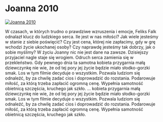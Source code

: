 Joanna 2010 
=============
[![Joanna 2010 ](http://vidos.pl/images/player.gif)](http://vidos.pl/joanna-2010)

 W czasach, w których trudno o prawdziwe wzruszenia i emocje, Feliks Falk odnalazł klucz do ludzkiego serca. Ile jest w nas miłości? Jak wiele jesteśmy w stanie z siebie poświęcić? Czy jest cena, której nie zapłacimy, gdy w grę wchodzi życie ukochanej osoby? Czy naprawdę jesteśmy tak dobrzy, jak o sobie myślimy? W życiu Joanny nic nie jest dane na zawsze. Dzisiejszy przyjaciel nagle staje się wrogiem. Odruch serca zamienia się w przekleństwo. Gdy pewnego dnia ta samotna kobieta przygarnia małą dziewczynkę nie wie, że od tej pory jej życie będzie miało słodko-gorzki smak. Los w tym filmie decyduje o wszystkim. Pozwala ludziom się odnaleźć, by za chwilę zadać cios i doprowadzić do rozstania. Podarowuje miłość, za którą trzeba zapłacić ogromną cenę. Wypełnia samotność obietnicą szczęścia, kruchego jak szkło.   ... kobieta przygarnia małą dziewczynkę nie wie, że od tej pory jej życie będzie miało słodko-gorzki smak. Los w tym filmie decyduje o wszystkim. Pozwala ludziom się odnaleźć, by za chwilę zadać cios i doprowadzić do rozstania. Podarowuje miłość, za którą trzeba zapłacić ogromną cenę. Wypełnia samotność obietnicą szczęścia, kruchego jak szkło.
